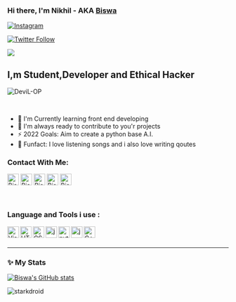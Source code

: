 ### Hi there, I'm Nikhil - AKA [Biswa][instagram]

[![Instagram](https://img.Shields.io/website?label=x.devilop&style=for-the-badge&url=https%3A%2F%2Finstagram.com/x.devilop)](https://instagram.com/x.devilop)

[![Twitter Follow](https://img.shields.io/twitter/follow/ig_devilisop?color=1DA1F2&logo=twitter&style=for-the-badge&)](https://twitter.com/ig_devilisop)

![](https://komarev.com/ghpvc/?username=DeviL-OP&style=flat-square&color=blueviolet)

## I,m Student,Developer and Ethical Hacker

<p><img align="center" src="https://github-readme-streak-stats.herokuapp.com/?user=DeviL-OP&" alt="DeviL-OP" /></p>

<br>

- 🔭 I'm Currently learning front end developing 
- 🍃 I'm always ready to contribute to you'r projects
- ⚡ 2022 Goals: Aim to create a python base A.I.
- 🎄 Funfact: I love listening songs and i also love writing qoutes

### Contact With Me:

[<img align="lift" alt="Biswakalyan Bhuyan | Youtube" width="26px" src="https://img.icons8.com/color/22/000000/youtube-play.png" />][youtube] 
[<img align="lift" alt="Biswa | Twitter" width="26px" src="https://img.icons8.com/color/22/000000/twitter--v2.png" />][twitter] 
[<img align="lift" alt="Biswakalyan Bhuyan | Linkdin" width="26px" src="https://img.icons8.com/color/22/000000/linkedin-2--v2.png" />][linkdin] 
[<img align="lift" alt="Biswa | Instagram" width="26px" src="https://img.icons8.com/color/22/000000/instagram-new--v2.png" />][instagram] 
[<img align="lift" alt="Biswakalyan Bhuyan | Dev" width="26px" src="https://cdn.jsdelivr.net/npm/simple-icons@3.0.1/icons/dev-dot-to.svg" />][dev] 

<br />

### Language and Tools i use :

[<img align="left" alt="Visual Studio Code" width="26px" src="https://img.icons8.com/fluency/26/000000/visual-studio-code-2019.png" />][vscode]
[<img align="left" alt="HTML5" width="26px" src="https://img.icons8.com/color/26/000000/html-5--v1.png" />][HTML5]
[<img align="left" alt="CSS 3" width="26px" src="https://img.icons8.com/color/26/000000/css3.png" />][CSS3]
[<img align="left" alt="javascript" width="26px" src="https://img.icons8.com/color/26/000000/javascript--v2.png" />][javascript]
[<img align="left" alt="python" width="26px" src="https://img.icons8.com/color/26/000000/python--v2.png" />][python]
[<img align="left" alt="java" width="26px" src="https://img.icons8.com/color/26/000000/java-coffee-cup-logo--v2.png" />][java]
[<img align="left" alt="C++" width="26px" src="https://img.icons8.com/color/26/000000/c-plus-plus-logo.png" />][C++]

<br />
<br />

---

### ✨ My Stats

[![Biswa's GitHub stats](https://github-readme-stats.vercel.app/api?username=DeviL-OP)](https://github.com/DeviL-OP/github-readme-stats) <p><img align="left" src="https://github-readme-stats.vercel.app/api/top-langs?username=DeviL-OP&show_icons=true&locale=en&layout=compact" alt="starkdroid" /></p>


[youtube]: https://youtube.com/channel/UCiK7eb2PWlhVuyE0uCj0ZwA
[twitter]: https://twitter.com/ig_devilisop?t=kQri76C8PWY4Mqqp_CuHgQ&s=09
[linkdin]: https://www.linkedin.com/in/biswakalyan-bhuyan-540b53214
[instagram]: https://instagram.com/x.devilop?utm_medium=copy_link
[dev]: https://dev.to/biswakalyan
[vscode]: https://code.visualstudio.com/
[HTML5]: https://html.com/
[CSS3]: https://html.com/
[javascript]: https://www.javascript.com/
[python]: https://www.python.org/
[java]: https://www.java.com/
[C++]: https://isocpp.org/
